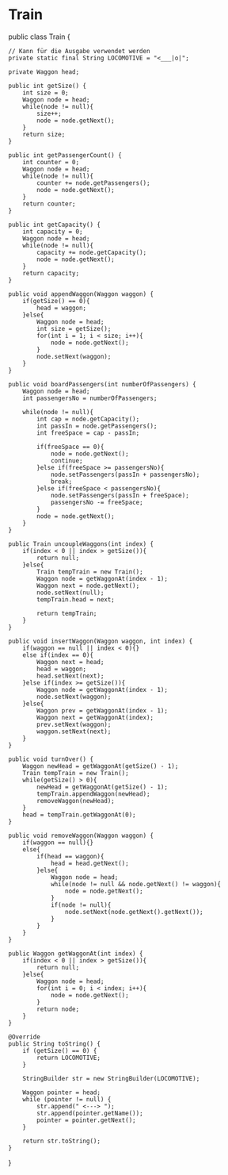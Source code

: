 # Train
public class Train {

	// Kann für die Ausgabe verwendet werden
	private static final String LOCOMOTIVE = "<___|o|";

	private Waggon head;

	public int getSize() {
		int size = 0;
		Waggon node = head;
		while(node != null){
			size++;
			node = node.getNext();
		}
		return size;
	}

	public int getPassengerCount() {
		int counter = 0;
		Waggon node = head;
		while(node != null){
			counter += node.getPassengers();
			node = node.getNext();
		}
		return counter;
	}

	public int getCapacity() {
		int capacity = 0;
		Waggon node = head;
		while(node != null){
			capacity += node.getCapacity();
			node = node.getNext();
		}
		return capacity;
	}

	public void appendWaggon(Waggon waggon) {
		if(getSize() == 0){
			head = waggon;
		}else{
			Waggon node = head;
			int size = getSize();
			for(int i = 1; i < size; i++){
				node = node.getNext();
			}
			node.setNext(waggon);
		}	
	}

	public void boardPassengers(int numberOfPassengers) {
		Waggon node = head;
		int passengersNo = numberOfPassengers;
		
		while(node != null){
			int cap = node.getCapacity();
			int passIn = node.getPassengers();
			int freeSpace = cap - passIn;
			
			if(freeSpace == 0){
				node = node.getNext();
				continue;
			}else if(freeSpace >= passengersNo){
				node.setPassengers(passIn + passengersNo);
				break;
			}else if(freeSpace < passengersNo){
				node.setPassengers(passIn + freeSpace);
				passengersNo -= freeSpace;
			}
			node = node.getNext();
		}
	}

	public Train uncoupleWaggons(int index) {
		if(index < 0 || index > getSize()){
			return null;
		}else{
			Train tempTrain = new Train();
			Waggon node = getWaggonAt(index - 1);
			Waggon next = node.getNext();
			node.setNext(null);
			tempTrain.head = next;
			
			return tempTrain;
		}
	}

	public void insertWaggon(Waggon waggon, int index) {
		if(waggon == null || index < 0){}
		else if(index == 0){
			Waggon next = head;
			head = waggon;
			head.setNext(next);
		}else if(index >= getSize()){
			Waggon node = getWaggonAt(index - 1);
			node.setNext(waggon);
		}else{
			Waggon prev = getWaggonAt(index - 1);
			Waggon next = getWaggonAt(index);
			prev.setNext(waggon);
			waggon.setNext(next);
		}
	}

	public void turnOver() {
		Waggon newHead = getWaggonAt(getSize() - 1);
		Train tempTrain = new Train();
		while(getSize() > 0){
			newHead = getWaggonAt(getSize() - 1);
			tempTrain.appendWaggon(newHead);
			removeWaggon(newHead);
		}
		head = tempTrain.getWaggonAt(0);
	}

	public void removeWaggon(Waggon waggon) {
		if(waggon == null){}
		else{
			if(head == waggon){
				head = head.getNext();
			}else{
				Waggon node = head;
				while(node != null && node.getNext() != waggon){
					node = node.getNext();
				}
				if(node != null){
					node.setNext(node.getNext().getNext());
				}
			}
		}
	}

	public Waggon getWaggonAt(int index) {
		if(index < 0 || index > getSize()){
			return null;
		}else{
			Waggon node = head;
			for(int i = 0; i < index; i++){
				node = node.getNext();
			}
			return node;
		}
	}

	@Override
	public String toString() {
		if (getSize() == 0) {
			return LOCOMOTIVE;
		}

		StringBuilder str = new StringBuilder(LOCOMOTIVE);

		Waggon pointer = head;
		while (pointer != null) {
			str.append(" <---> ");
			str.append(pointer.getName());
			pointer = pointer.getNext();
		}

		return str.toString();
	}

}
